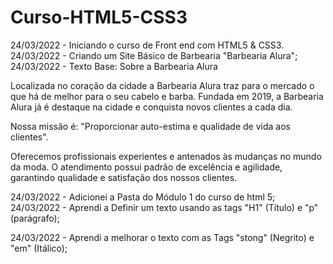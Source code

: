 # Curso-HTML5-CSS3
24/03/2022 - Iniciando o curso de Front end com HTML5 & CSS3.
24/03/2022 - Criando um Site Básico de Barbearia "Barbearia Alura";
24/03/2022 - Texto Base:
Sobre a Barbearia Alura

Localizada no coração da cidade a Barbearia Alura traz para o mercado o que há de melhor para o seu cabelo e barba. Fundada em 2019, a Barbearia Alura já é destaque na cidade e conquista novos clientes a cada dia.

Nossa missão é: "Proporcionar auto-estima e qualidade de vida aos clientes".

Oferecemos profissionais experientes e antenados às mudanças no mundo da moda. O atendimento possui padrão de excelência e agilidade, garantindo qualidade e satisfação dos nossos clientes.

24/03/2022 - Adicionei a Pasta do Módulo 1 do curso de html 5;
24/03/2022 - Aprendi a Definir um texto usando as tags "H1" (Título) e "p" (parágrafo);

24/03/2022 - Aprendi a melhorar o texto com as Tags "stong" (Negrito) e "em" (Itálico);

